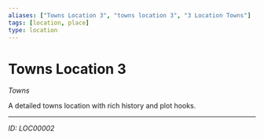 ```yaml
---
aliases: ["Towns Location 3", "towns location 3", "3 Location Towns"]
tags: [location, place]
type: location
---
```


# Towns Location 3

*Towns*

A detailed towns location with rich history and plot hooks.

---
*ID: LOC00002*